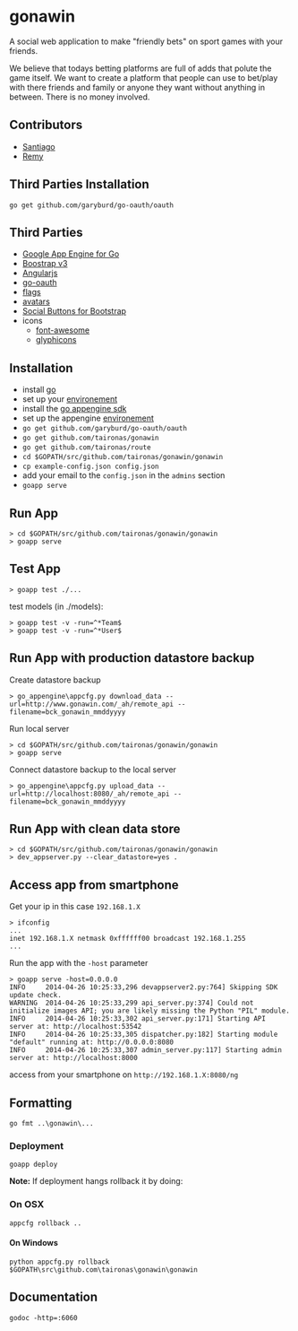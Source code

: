 # gonawin

A social web application to make "friendly bets" on sport games with your friends.

We believe that todays betting platforms are full of adds that polute the game itself. We want to create a platform that people can use to bet/play with there friends and family or anyone they want without anything in between. There is no money involved.

## Contributors

* [Santiago](https://github.com/santiaago)
* [Remy](https://github.com/rjourde)

## Third Parties Installation

    go get github.com/garyburd/go-oauth/oauth

## Third Parties

* [Google App Engine for Go](https://developers.google.com/appengine/docs/go/)
* [Boostrap v3](http://getbootstrap.com/)
* [Angularjs](http://angularjs.org/)
* [go-oauth](http://github.com/garyburd/go-oauth)
* [flags](https://github.com/lipis/flag-icon-css)
* [avatars](https://http://www.tinygraphs.com)
* [Social Buttons for Bootstrap](http://lipis.github.io/bootstrap-social/)
* icons
  * [font-awesome](http://fortawesome.github.io/Font-Awesome/icons/)
  * [glyphicons](http://glyphicons.com/)

## Installation

* install [go](http://golang.org/doc/install)
* set up your [environement](http://golang.org/doc/code.html)
* install the [go appengine sdk](https://developers.google.com/appengine/downloads)
* set up the appengine [environement](https://developers.google.com/appengine/docs/go/gettingstarted/devenvironment)
* `go get github.com/garyburd/go-oauth/oauth`
* `go get github.com/taironas/gonawin`
* `go get github.com/taironas/route`
* `cd $GOPATH/src/github.com/taironas/gonawin/gonawin`
* `cp example-config.json config.json`
* add your email to the `config.json` in the `admins` section
* `goapp serve`

## Run App

    > cd $GOPATH/src/github.com/taironas/gonawin/gonawin
    > goapp serve

## Test App

    > goapp test ./...

test models (in ./models):

    > goapp test -v -run=^*Team$
    > goapp test -v -run=^*User$

## Run App with production datastore backup

Create datastore backup

    > go_appengine\appcfg.py download_data --url=http://www.gonawin.com/_ah/remote_api --filename=bck_gonawin_mmddyyyy

Run local server

    > cd $GOPATH/src/github.com/taironas/gonawin/gonawin
    > goapp serve

Connect datastore backup to the local server

    > go_appengine\appcfg.py upload_data --url=http://localhost:8080/_ah/remote_api --filename=bck_gonawin_mmddyyyy

## Run App with clean data store

    > cd $GOPATH/src/github.com/taironas/gonawin/gonawin
    > dev_appserver.py --clear_datastore=yes .

## Access app from smartphone

Get your ip in this case `192.168.1.X`

    > ifconfig
    ...
    inet 192.168.1.X netmask 0xffffff00 broadcast 192.168.1.255
    ...

Run the app with the `-host` parameter

    > goapp serve -host=0.0.0.0
    INFO     2014-04-26 10:25:33,296 devappserver2.py:764] Skipping SDK update check.
    WARNING  2014-04-26 10:25:33,299 api_server.py:374] Could not initialize images API; you are likely missing the Python "PIL" module.
    INFO     2014-04-26 10:25:33,302 api_server.py:171] Starting API server at: http://localhost:53542
    INFO     2014-04-26 10:25:33,305 dispatcher.py:182] Starting module "default" running at: http://0.0.0.0:8080
    INFO     2014-04-26 10:25:33,307 admin_server.py:117] Starting admin server at: http://localhost:8000

access from your smartphone on `http://192.168.1.X:8080/ng`

## Formatting

    go fmt ..\gonawin\...

### Deployment

    goapp deploy

__Note:__ If deployment hangs rollback it by doing:

### On OSX

    appcfg rollback ..

#### On Windows

    python appcfg.py rollback $GOPATH\src\github.com\taironas\gonawin\gonawin

## Documentation

    godoc -http=:6060
